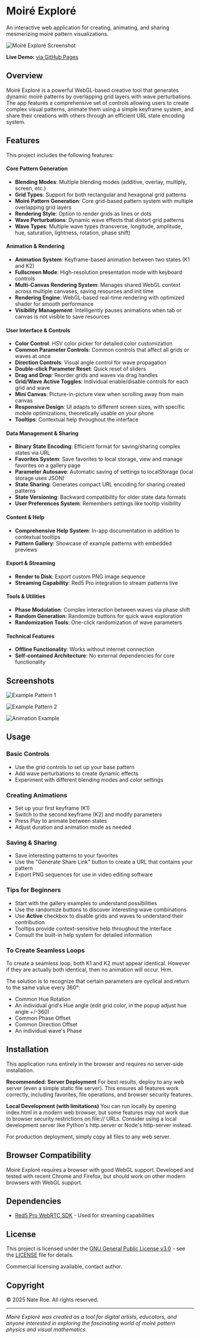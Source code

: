 # Moiré Exploré

An interactive web application for creating, animating, and sharing mesmerizing moiré pattern visualizations.

![Moiré Exploré Screenshot](screenshots/screenshot1.png)

**Live Demo:** [via GitHub Pages](https://nateroe.github.io/moire/gallery.html)

## Overview

Moiré Exploré is a powerful WebGL-based creative tool that generates dynamic moiré patterns by overlapping grid layers with wave perturbations. The app features a comprehensive set of controls allowing users to create complex visual patterns, animate them using a simple keyframe system, and share their creations with others through an efficient URL state encoding system.

## Features

This project includes the following features:

#### Core Pattern Generation
* **Blending Modes**: Multiple blending modes (additive, overlay, multiply, screen, etc.)
* **Grid Types**: Support for both rectangular and hexagonal grid patterns
* **Moiré Pattern Generation**: Core grid-based pattern system with multiple overlapping grid layers
* **Rendering Style**: Option to render grids as lines or dots
* **Wave Perturbations**: Dynamic wave effects that distort grid patterns
* **Wave Types**: Multiple wave types (transverse, longitude, amplitude, hue, saturation, lightness, rotation, phase shift)

#### Animation & Rendering
* **Animation System**: Keyframe-based animation between two states (K1 and K2)
* **Fullscreen Mode**: High-resolution presentation mode with keyboard controls
* **Multi-Canvas Rendering System**: Manages shared WebGL context across multiple canvases, saving resources and init time
* **Rendering Engine**: WebGL-based real-time rendering with optimized shader for smooth performance
* **Visibility Management**: Intelligently pauses animations when tab or canvas is not visible to save resources

#### User Interface & Controls
* **Color Control**: HSV color picker for detailed color customization
* **Common Parameter Controls**: Common controls that affect all grids or waves at once
* **Direction Controls**: Visual angle control for wave propagation
* **Double-click Parameter Reset**: Quick reset of sliders
* **Drag and Drop**: Reorder grids and waves via drag handles
* **Grid/Wave Active Toggles**: Individual enable/disable controls for each grid and wave
* **Mini Canvas**: Picture-in-picture view when scrolling away from main canvas
* **Responsive Design**: UI adapts to different screen sizes, with specific mobile optimizations, theoretically usable on your phone
* **Tooltips**: Contextual help throughout the interface

#### Data Management & Sharing
* **Binary State Encoding**: Efficient format for saving/sharing complex states via URL
* **Favorites System**: Save favorites to local storage, view and manage favorites on a gallery page
* **Parameter Autosave**: Automatic saving of settings to localStorage (local storage uses JSON)
* **State Sharing**: Generates compact URL encoding for sharing created patterns
* **State Versioning**: Backward compatibility for older state data formats
* **User Preferences System**: Remembers settings like tooltip visibility

#### Content & Help
* **Comprehensive Help System**: In-app documentation in addition to contextual tooltips
* **Pattern Gallery**: Showcase of example patterns with embedded previews

#### Export & Streaming
* **Render to Disk**: Export custom PNG image sequence
* **Streaming Capability**: Red5 Pro integration to stream patterns live

#### Tools & Utilities
* **Phase Modulation**: Complex interaction between waves via phase shift
* **Random Generation**: Randomize buttons for quick wave exploration
* **Randomization Tools**: One-click randomization of wave parameters

#### Technical Features
* **Offline Functionality**: Works without internet connection
* **Self-contained Architecture**: No external dependencies for core functionality


## Screenshots

![Example Pattern 1](screenshots/pattern1.png)

![Example Pattern 2](screenshots/pattern2.png)

![Animation Example](screenshots/animation.gif)

## Usage

### Basic Controls
* Use the grid controls to set up your base pattern
* Add wave perturbations to create dynamic effects
* Experiment with different blending modes and color settings

### Creating Animations
* Set up your first keyframe (K1)
* Switch to the second keyframe (K2) and modify parameters
* Press Play to animate between states
* Adjust duration and animation mode as needed

### Saving & Sharing
* Save interesting patterns to your favorites
* Use the "Generate Share Link" button to create a URL that contains your pattern
* Export PNG sequences for use in video editing software

### Tips for Beginners
* Start with the gallery examples to understand possibilities
* Use the randomize buttons to discover interesting wave combinations
* Use **Active** checkbox to disable grids and waves to understand their contribution
* Tooltips provide context-sensitive help throughout the interface
* Consult the built-in help system for detailed information

### To Create Seamless Loops

To create a seamless loop, both K1 and K2 must appear identical. However if they are actually both identical, then no animation will occur. Hrm.

The solution is to recognize that certain parameters are cyclical and return to the same value every 360°:
* Common Hue Rotation
* An individual grid's Hue angle (edit grid color, in the popup adjust hue angle +/-360)
* Common Phase Offset
* Common Direction Offset
* An individual wave's Phase


## Installation

This application runs entirely in the browser and requires no server-side installation.

**Recommended: Server Deployment** For best results, deploy to any web server (even a simple static file server). This ensures all features work correctly, including favorites, file operations, and browser security features.

**Local Development (with limitations)** You can run locally by opening index.html in a modern web browser, but some features may not work due to browser security restrictions on file:// URLs. Consider using a local development server like Python's http.server or Node's http-server instead.

For production deployment, simply copy all files to any web server.

## Browser Compatibility

Moiré Exploré requires a browser with good WebGL support. Developed and tested with recent Chrome and Firefox, but should work on other modern browsers with WebGL support.

## Dependencies

* [Red5 Pro WebRTC SDK](https://www.red5pro.com/docs/development/webrtc/overview/) - Used for streaming capabilities

## License

This project is licensed under the [GNU General Public License v3.0](https://www.gnu.org/licenses/gpl-3.0.en.html) - see the [LICENSE](LICENSE) file for details.

Commercial licensing available, contact author.

## Copyright

© 2025 Nate Roe. All rights reserved.

---

*Moiré Exploré was created as a tool for digital artists, educators, and anyone interested in exploring the fascinating world of moiré pattern physics and visual mathematics.*
